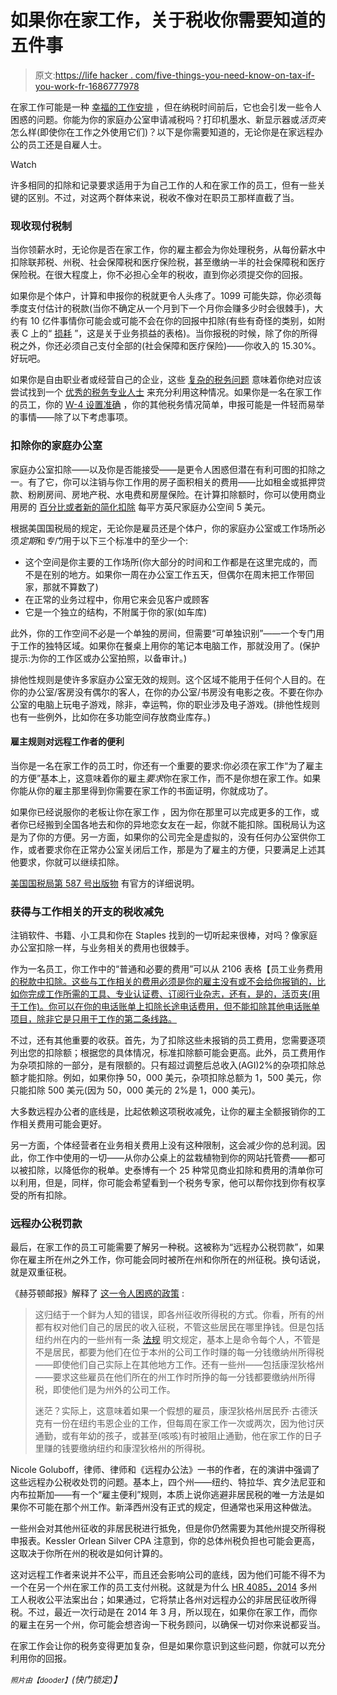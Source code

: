 # 如果你在家工作，关于税收你需要知道的五件事

> 原文:[https://life hacker . com/five-things-you-need-know-on-tax-if-you-work-fr-1686777978](https://lifehacker.com/five-things-you-need-to-know-about-taxes-if-you-work-fr-1686777978)

在家工作可能是一种 [幸福的工作安排](https://lifehacker.com/ditching-your-commute-is-the-happiness-equivalent-of-a-1679698849) ，但在纳税时间前后，它也会引发一些令人困惑的问题。你能为你的家庭办公室申请减税吗？打印机墨水、新显示器或*活页夹*怎么样(即使你在工作之外使用它们)？以下是你需要知道的，无论你是在家远程办公的员工还是自雇人士。

Watch

许多相同的扣除和记录要求适用于为自己工作的人和在家工作的员工，但有一些关键的区别。不过，对这两个群体来说，税收不像对在职员工那样直截了当。

### 现收现付税制

当你领薪水时，无论你是否在家工作，你的雇主都会为你处理税务，从每份薪水中扣除联邦税、州税、社会保障税和医疗保险税，甚至缴纳一半的社会保障税和医疗保险税。在很大程度上，你不必担心全年的税收，直到你必须提交你的回报。

如果你是个体户，计算和申报你的税就更令人头疼了。1099 可能失踪，你必须每季度支付估计的税款(当你不确定从一个月到下一个月你会赚多少时会很棘手)，大约有 10 亿件事情你可能会或可能不会在你的回报中扣除(有些有奇怪的类别，如附表 C 上的“ [损耗](http://www.accountantforums.com/threads/what-is-depletion.139939/) ”，这是关于业务损益的表格)。当你报税的时候，除了你的所得税之外，你还必须自己支付全部的(社会保障和医疗保险)——你收入的 15.30%。好玩吧。

如果你是自由职业者或经营自己的企业，这些 [复杂的税务问题](https://lifehacker.com/what-you-should-know-about-taxes-when-youre-a-freelance-1679003868) 意味着你绝对应该尝试找到一个 [优秀的税务专业人士](http://lifehacker.com/how-do-i-find-a-good-tax-professional-5881487) 来充分利用这种情况。如果你是一名在家工作的员工，你的 [W-4 设置准确](http://lifehacker.com/how-do-i-avoid-owing-money-or-getting-a-huge-refund-on-5890480) ，你的其他税务情况简单，申报可能是一件轻而易举的事情——除了以下考虑事项。

### 扣除你的家庭办公室

家庭办公室扣除——以及你是否能接受——是更令人困惑但潜在有利可图的扣除之一。有了它，你可以注销与你工作用的房子面积相关的费用——比如租金或抵押贷款、粉刷房间、房地产税、水电费和房屋保险。在计算扣除额时，你可以使用商业用房的 [百分比或者新的简化扣除](http://www.irs.gov/Businesses/Small-Businesses-&-Self-Employed/Simplified-Option-for-Home-Office-Deduction) 每平方英尺家庭办公空间 5 美元。

根据美国国税局的规定，无论你是雇员还是个体户，你的家庭办公室或工作场所必须*定期*和*专门*用于以下三个标准中的至少一个:

*   这个空间是你主要的工作场所(你大部分的时间和工作都是在这里完成的，而不是在别的地方。如果你一周在办公室工作五天，但偶尔在周末把工作带回家，那就不算数了)
*   在正常的业务过程中，你用它来会见客户或顾客
*   它是一个独立的结构，不附属于你的家(如车库)

此外，你的工作空间不必是一个单独的房间，但需要“可单独识别”——一个专门用于工作的独特区域。如果你在餐桌上用你的笔记本电脑工作，那就没用了。(保护提示:为你的工作区或办公室拍照，以备审计。)

排他性规则是使许多家庭办公室无效的规则。这个区域不能用于任何个人目的。在你的办公室/客房没有偶尔的客人，在你的办公室/书房没有电影之夜。不要在你办公室的电脑上玩电子游戏，除非，幸运鸭，你的职业涉及电子游戏。(排他性规则也有一些例外，比如你在多功能空间存放商业库存。)

#### 雇主规则对远程工作者的便利

当你是一名在家工作的员工时，你还有一个重要的要求:你必须在家工作“为了雇主的方便”基本上，这意味着你的雇主*要求*你在家工作，而不是你想在家工作。如果你能从你的雇主那里得到你需要在家工作的书面证明，你就成功了。

如果你已经说服你的老板让你在家工作 ，因为你在那里可以完成更多的工作，或者你已经搬到全国各地去和你的异地恋女友在一起，你就不能扣除。国税局认为这是为了你的方便。另一方面，如果你的公司完全是虚拟的，没有任何办公室供你工作，或者要求你在正常办公室关闭后工作，那是为了雇主的方便，只要满足上述其他要求，你就可以继续扣除。

[美国国税局第 587 号出版物](http://www.irs.gov/pub/irs-pdf/p587.pdf) 有官方的详细说明。

### 获得与工作相关的开支的税收减免

注销软件、书籍、小工具和你在 Staples 找到的一切听起来很棒，对吗？像家庭办公室扣除一样，与业务相关的费用也很棘手。

作为一名员工，你工作中的“普通和必要的费用”可以从 2106 表格【员工业务费用[的税款中扣除。这些与工作相关的费用必须是你的雇主没有或不会给你报销的，比如你完成工作所需的工具、专业认证费、订阅行业杂志，还有，是的，活页夹(用于工作)。你可以在你的电话账单上扣除长途电话费用，但不能扣除其他电话账单项目，除非它是只用于工作的第二条线路。](http://www.irs.gov/uac/Form-2106,-Employee-Business-Expenses-1)

不过，还有其他重要的收获。首先，为了扣除这些未报销的员工费用，您需要逐项列出您的扣除额；根据您的具体情况，标准扣除额可能会更高。此外，员工费用作为杂项扣除的一部分，是有限额的。只有超过调整后总收入(AGI)2%的杂项扣除总额才能扣除。例如，如果你挣 50，000 美元，杂项扣除总额为 1，500 美元，你只能扣除 500 美元(因为 50，000 美元的 2%是 1，000 美元)。

大多数远程办公者的底线是，比起依赖这项税收减免，让你的雇主全额报销你的工作相关费用可能会更好。

另一方面，个体经营者在业务相关费用上没有这种限制，这会减少你的总利润。因此，你工作中使用的一切——从你办公桌上的盆栽植物到你的网站托管费——都可以被扣除，以降低你的税单。史泰博有一个 25 种常见商业扣除和费用的清单你可以利用，但是，同样，你可能会希望看到一个税务专家，他可以帮你找到你有权享受的所有扣除。

### 远程办公税罚款

最后，在家工作的员工可能需要了解另一种税。这被称为“远程办公税罚款”，如果你在雇主所在州之外工作，你可能会同时被所在州和你所在的州征税。换句话说，就是双重征税。

《赫芬顿邮报》解释了 [这一令人困惑的政策](http://www.huffingtonpost.com/robin-hardman/working-from-home-it-coul_b_4877706.html) :

> 这归结于一个鲜为人知的错误，即各州征收所得税的方式。你看，所有的州都有权对他们自己的居民的收入征税，不管这些居民在哪里挣钱。但是包括纽约州在内的一些州有一条 [法规](http://robinhardman.com/wp-content/uploads/2014/03/New-York-Codes-Rules-and-Regulations.htm) 明文规定，基本上是命令每个人，不管是不是居民，都要为他们在位于本州的公司工作时赚的每一分钱缴纳州所得税——即使他们自己实际上在其他地方工作。还有一些州——包括康涅狄格州——要求这些雇员在他们所在的州工作时所挣的每一分钱都要缴纳州所得税，即使他们是为州外的公司工作。
> 
> 迷茫？实际上，这意味着如果一个假想的雇员，康涅狄格州居民乔·古德沃克有一份在纽约韦恩企业的工作，但每周在家工作一次或两次，因为他讨厌通勤，或有年幼的孩子，或甚至(咳咳)有时被阻止通勤，他在家工作的日子里赚的钱要缴纳纽约和康涅狄格州的所得税。

Nicole Goluboff，律师、律师和《远程办公法》一书的作者，在的演讲中强调了这些远程办公税收处罚的问题。基本上，四个州——纽约、特拉华、宾夕法尼亚和内布拉斯加——有一个“雇主便利”规则，本质上说你逃避非居民税的唯一方法是如果你不可能在那个州工作。新泽西州没有正式的规定，但通常也采用这种做法。

一些州会对其他州征收的非居民税进行抵免，但是你仍然需要为其他州提交所得税申报表。Kessler Orlean Silver CPA 注意到，你的总体州税负担也可能会更高，这取决于你所在州的税收是如何计算的。

这对远程工作者来说并不公平，而且还会影响公司的底线，因为他们可能不得不为一个在另一个州在家工作的员工支付州税。这就是为什么 [HR 4085，2014](https://www.congress.gov/bill/113th-congress/house-bill/4085) 多州工人税收公平法案出台；如果通过，它将禁止各州对远程办公的非居民征收所得税。不过，最近一次行动是在 2014 年 3 月，所以现在，如果你在家工作，而你的雇主在另一个州，你可能会想咨询一下税务顾问，以确保一切对你来说都妥当。

在家工作会让你的税务变得更加复杂，但是如果你意识到这些问题，你就可以充分利用你的回报。

<small>*照片由*</small><small>*【dooder】*</small>*(快门锁定)】*